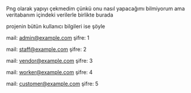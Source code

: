 Png olarak yapıyı çekmedim çünkü onu nasıl yapacağımı bilmiyorum ama veritabanım içindeki verilerle birlikte burada

projenin bütün kullanıcı bilgileri ise şöyle

mail: admin@example.com 
şifre: 1

mail: staff@example.com 
şifre: 2

mail: vendor@example.com 
şifre: 3

mail: worker@example.com 
şifre: 4

mail: customer@example.com 
şifre: 5

